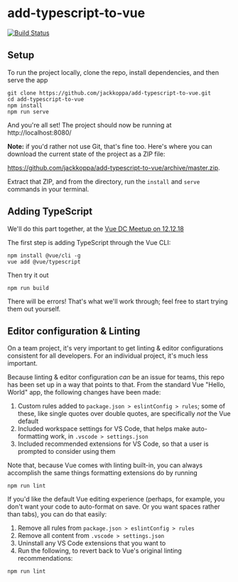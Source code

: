 # add-typescript-to-vue

[![Build Status](https://travis-ci.org/jackkoppa/add-typescript-to-vue.svg?branch=master)](https://travis-ci.org/jackkoppa/add-typescript-to-vue)

## Setup

To run the project locally, clone the repo, install dependencies, and then serve the app
```
git clone https://github.com/jackkoppa/add-typescript-to-vue.git
cd add-typescript-to-vue
npm install
npm run serve
```

And you're all set! The project should now be running at http://localhost:8080/

**Note:** if you'd rather not use Git, that's fine too. Here's where you can download the current state of the project as a ZIP file: 

https://github.com/jackkoppa/add-typescript-to-vue/archive/master.zip. 

Extract that ZIP, and from the directory, run the `install` and `serve` commands in your terminal.

## Adding TypeScript

We'll do this part together, at the [Vue DC Meetup on 12.12.18](https://www.meetup.com/Vue-DC/events/256706623/) 

The first step is adding TypeScript through the Vue CLI:

```shell
npm install @vue/cli -g
vue add @vue/typescript
```

Then try it out
```shell
npm run build 
```

There will be errors! That's what we'll work through; feel free to start trying them out yourself.

## Editor configuration & Linting

On a team project, it's very important to get linting & editor configurations consistent for all developers. For an individual project, it's much less important. 

Because linting & editor configuration *can* be an issue for teams, this repo has been set up in a way that points to that. From the standard Vue "Hello, World" app, the following changes have been made:

1. Custom rules added to `package.json > eslintConfig > rules`; some of these, like single quotes over double quotes, are specifically *not* the Vue default
2. Included workspace settings for VS Code, that helps make auto-formatting work, in `.vscode > settings.json`
3. Included recommended extensions for VS Code, so that a user is prompted to consider using them

Note that, because Vue comes with linting built-in, you can always accomplish the same things formatting extensions do by running 

```shell
npm run lint
```

If you'd like the default Vue editing experience (perhaps, for example, you don't want your code to auto-format on save. Or you want spaces rather than tabs), you can do that easily:
1. Remove all rules from `package.json > eslintConfig > rules`
2. Remove all content from `.vscode > settings.json`
3. Uninstall any VS Code extensions that you want to
4. Run the following, to revert back to Vue's original linting recommendations:

```shell
npm run lint
```